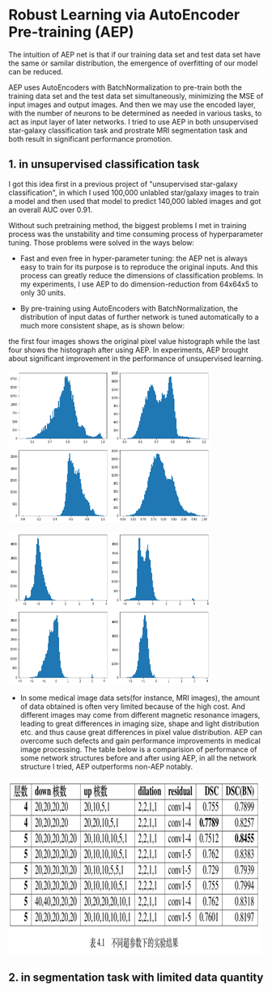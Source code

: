 # Robust Learning via AutoEncoder Pre-training (AEP)

The intuition of AEP net is that if our training data set and test data set have the same or samilar distribution, the emergence of overfitting of our model can be reduced.

AEP uses AutoEncoders with BatchNormalization to pre-train both the training data set and the test data set simultaneously, minimizing the MSE of input images and output images. And then we may use the encoded layer, with the number of neurons to be determined as needed in various tasks, to act as input layer of later networks. I tried to use AEP in both unsupervised star-galaxy classification task and prostrate MRI segmentation task and both result in significant performance promotion.

## 1. in unsupervised classification task

I got this idea first in a previous project of "unsupervised star-galaxy classification", in which I used 100,000 unlabled star/galaxy images to train a model and then used that model to predict 140,000 labled images and got an overall AUC over 0.91.

Without such pretraining method, the biggest problems I met in training process was the unstability and time consuming process of hyperparameter tuning. Those problems were solved in the ways below:
- Fast and even free in hyper-parameter tuning: the AEP net is always easy to train for its purpose is to reproduce the original inputs. And this process can greatly reduce the dimensions of classification problems. In my experiments, I use AEP to do dimension-reduction from 64x64x5 to only 30 units. 

- By pre-training using AutoEncoders with BatchNormalization, the distribution of input datas of further network is tuned automatically to a much more consistent shape, as is shown below:

the first four images shows the original pixel value histograph while the last four shows the histograph after using AEP. In experiments, AEP brought about significant improvement in the performance of unsupervised learning.

<img src="https://github.com/2Groza/images/blob/master/robustlearning/bf6.png" width=200 height=150 /><img src="https://github.com/2Groza/images/blob/master/robustlearning/bf7.png" width=200 height=150 /><img src="https://github.com/2Groza/images/blob/master/robustlearning/bf8.png" width=200 height=150 /><img src="https://github.com/2Groza/images/blob/master/robustlearning/bf9.png" width=200 height=150 />

<img src="https://github.com/2Groza/images/blob/master/robustlearning/aft6.png" width=200 height=150 /><img src="https://github.com/2Groza/images/blob/master/robustlearning/aft7.png" width=200 height=150 /><img src="https://github.com/2Groza/images/blob/master/robustlearning/aft8.png" width=200 height=150 /><img src="https://github.com/2Groza/images/blob/master/robustlearning/aft9.png" width=200 height=150 />

- In some medical image data sets(for instance, MRI images), the amount of data obtained is often very limited because of the high cost. And different images may come from different magnetic resonance imagers, leading to great differences in imaging size, shape and light distribution etc. and thus cause great differences in pixel value distribution. AEP can overcome such defects and gain performance improvements in medical image processing. The table below is a comparision of performance of some network structures before and after using AEP, in all the network structure I tried, AEP outperforms non-AEP notably.

<img src="https://github.com/2Groza/images/blob/master/robustlearning/table_from_undergradthesis.png" width=500 height=350 />




## 2. in segmentation task with limited data quantity


